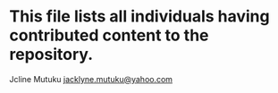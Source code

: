 # This file lists all individuals having contributed content to the repository.
Jcline Mutuku <jacklyne.mutuku@yahoo.com>

